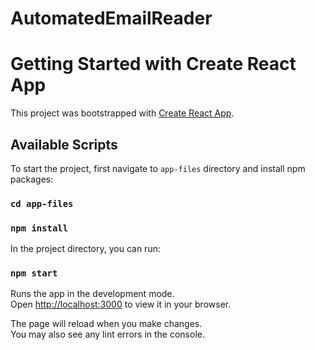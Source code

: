 # AutomatedEmailReader

# Getting Started with Create React App

This project was bootstrapped with [Create React App](https://github.com/facebook/create-react-app).

## Available Scripts

To start the project, first navigate to `app-files` directory and install npm packages:

### `cd app-files`

### `npm install`

In the project directory, you can run:

### `npm start`

Runs the app in the development mode.\
Open [http://localhost:3000](http://localhost:3000) to view it in your browser.

The page will reload when you make changes.\
You may also see any lint errors in the console.
